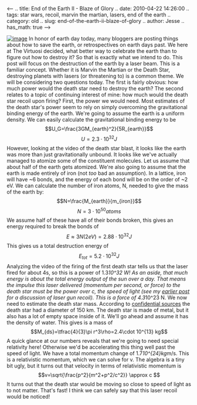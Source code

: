 <--
.. title: End of the Earth II - Blaze of Glory
.. date: 2010-04-22 14:26:00
.. tags: star wars, recoil, marvin the martian, lasers, end of the earth
.. category: old
.. slug: end-of-the-earth-ii-blaze-of-glory
.. author: Jesse
.. has_math: true
-->


[![image](http://1.bp.blogspot.com/_SYZpxZOlcb0/S9CFFAkGooI/AAAAAAAAABM/2SpaTtw4ivI/s200/Marvin_the_Martian.jpg)](http://1.bp.blogspot.com/_SYZpxZOlcb0/S9CFFAkGooI/AAAAAAAAABM/2SpaTtw4ivI/s1600/Marvin_the_Martian.jpg)
In honor of earth day today, many bloggers are posting things about how
to save the earth, or retrospectives on earth days past. We here at The
Virtuosi decided, what better way to celebrate the earth than to figure
out how to destroy it? So that is exactly what we intend to do. This
post will focus on the destruction of the earth by a laser beam. This is
a familiar concept. Whether it is Marvin the Martian or the Death Star,
destroying planets with lasers (or threatening to) is a common theme. We
will be considering two questions today. The first is fairly obvious:
how much power would the death star need to destroy the earth? The
second relates to a topic of continuing interest of mine: how much would
the death star recoil upon firing? First, the power we would need. Most
estimates of the death star's power seem to rely on simply overcoming
the gravitational binding energy of the earth. We're going to assume the
earth is a uniform density. We can easily calculate the gravitational
binding energy to be $$U_G=\frac{3GM_{earth}^2}{5R_{earth}}$$
$$U=2.3\cdot 10^{32} J$$ However, looking at the video of the death
star blast, it looks like the earth was more than just gravitationally
unbound. It looks like we've actually managed to atomize some of the
constituent molecules. Let us assume that about half of the earth gets
atomized. We're also going to assume that the earth is made entirely of
iron (not *too* bad an assumption). In a lattice, iron will have \~6
bonds, and the energy of each bond will be on the order of \~2 eV. We
can calculate the number of iron atoms, N, needed to give the mass of
the earth by: $$N=\frac{M_{earth}}{m_{iron}}$$ $$N=3\cdot 10^{50}
atoms$$ We assume half of these have all of their bonds broken, this
gives an energy required to break the bonds of $$E \approx
3N(2eV)=2.88\cdot 10^{32} J$$ This gives us a total destruction energy
of $$E_{tot}=5.2\cdot 10^{32} J$$ Analyzing the video of the firing
of the first death star tells us that the laser fired for about 4s, so
this is a power of 1.3*10^32 W! As an aside, that much energy is about
the total energy output of the sun over a day. That means the impulse
this laser delivered (momentum per second, or force) to the death star
must be the power over c, the speed of light (see my [earlier
post](http://thevirtuosi.blogspot.com/2010/04/today-id-like-to-approach-question-near.html)
for a discussion of laser gun recoil). This is a force of 4.3*10^23 N.
We now need to estimate the death star mass. According to [confidential
sources](http://starwars.wikia.com/wiki/Death_Star) the death star had a
diameter of 150 km. The death star is made of metal, but it also has a
lot of empty space inside of it. We'll go ahead and assume it has the
density of water. This gives is a mass of $$M_{ds}=\tfrac{4}{3}\pi
r^3\rho=2.4\cdot 10^{13} kg$$ A quick glance at our numbers reveals
that we're going to need special relativity here! Otherwise we'd be
accelerating this thing well past the speed of light. We have a total
momentum change of 1.7*10^{24}kg*m/s. This is a relativistic
momentum, which we can solve for v. The algebra is a tiny bit ugly, but
it turns out that velocity in terms of relativistic momentum is
$$v=\sqrt{\frac{p^2}{m^2+p^2/c^2}} \approx c $$ It turns out that
the death star would be moving so close to speed of light as to not
matter. That's fast! I think we can safely say that this laser recoil
would be noticed!
